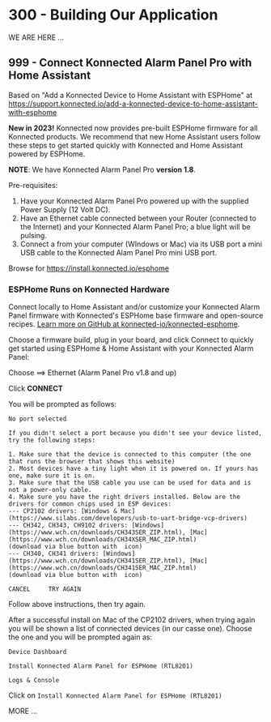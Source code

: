 # 300 - Building Our Application

WE ARE HERE ...




## 999 - Connect Konnected Alarm Panel Pro with Home Assistant

Based on "Add a Konnected Device to Home Assistant with ESPHome" at https://support.konnected.io/add-a-konnected-device-to-home-assistant-with-esphome

**New in 2023!** Konnected now provides pre-built ESPHome firmware for all Konnected products. We recommend that new Home Assistant users follow these steps to get started quickly with Konnected and Home Assistant powered by ESPHome.

**NOTE**: We have Konnected Alarm Panel Pro **version 1.8**.

Pre-requisites: 

1) Have your Konnected Alarm Panel Pro powered up with the supplied Power Supply (12 Volt DC).
2) Have an Ethernet cable connected between your Router (connected to the Internet) and your Konnected Alarm Panel Pro; a blue light will be pulsing.
3) Connect a from your computer (WIndows or Mac) via its USB port a mini USB cable to the Konnected Alam Panel Pro mini USB port.

Browse for https://install.konnected.io/esphome

### ESPHome Runs on Konnected Hardware

Connect locally to Home Assistant and/or customize your Konnected Alarm Panel firmware with Konnected's ESPHome base firmware and open-source recipes. [Learn more on GitHub at konnected-io/konnected-esphome](https://github.com/konnected-io/konnected-esphome).

Choose a firmware build, plug in your board, and click Connect to quickly get started using ESPHome & Home Assistant with your Konnected Alarm Panel:

Choose ==> Ethernet (Alarm Panel Pro v1.8 and up)

Click **CONNECT**

You will be prompted as follows:

```
No port selected

If you didn't select a port because you didn't see your device listed, try the following steps:

1. Make sure that the device is connected to this computer (the one that runs the browser that shows this website)
2. Most devices have a tiny light when it is powered on. If yours has one, make sure it is on.
3. Make sure that the USB cable you use can be used for data and is not a power-only cable.
4. Make sure you have the right drivers installed. Below are the drivers for common chips used in ESP devices:
--- CP2102 drivers: [Windows & Mac](https://www.silabs.com/developers/usb-to-uart-bridge-vcp-drivers)
--- CH342, CH343, CH9102 drivers: [Windows](https://www.wch.cn/downloads/CH343SER_ZIP.html), [Mac](https://www.wch.cn/downloads/CH34XSER_MAC_ZIP.html)
(download via blue button with  icon)
--- CH340, CH341 drivers: [Windows](https://www.wch.cn/downloads/CH341SER_ZIP.html), [Mac](https://www.wch.cn/downloads/CH341SER_MAC_ZIP.html)
(download via blue button with  icon)

CANCEL     TRY AGAIN
```

Follow above instructions, then try again.

After a successful install on Mac of the CP2102 drivers, when trying again you will be shown a list of connected devices (in our casse one). Choose the one and you will be prompted again as:

```
Device Dashboard

Install Konnected Alarm Panel for ESPHome (RTL8201)

Logs & Console
```

Click on ```Install Konnected Alarm Panel for ESPHome (RTL8201)```




MORE ...


